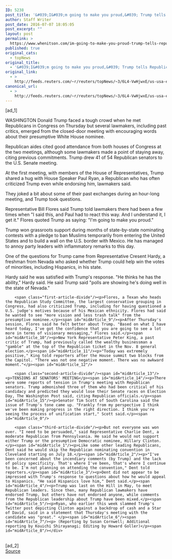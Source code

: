 ```yaml
---
ID: 5238
post_title: '&#039;I&#039;m going to make you proud,&#039; Trump tells Republican lawmakers'
author: Staff Writer
post_date: 2016-07-07 18:05:05
post_excerpt: ""
layout: post
permalink: >
  https://www.whenitson.com/im-going-to-make-you-proud-trump-tells-republican-lawmakers/
published: true
original_cats:
  - topNews
original_title:
  - '&#039;I&#039;m going to make you proud,&#039; Trump tells Republican lawmakers'
original_link:
  - >
    http://feeds.reuters.com/~r/reuters/topNews/~3/6L4-VwHjwxE/us-usa-election-trump-idUSKCN0ZN22C
canonical_url:
  - >
    http://feeds.reuters.com/~r/reuters/topNews/~3/6L4-VwHjwxE/us-usa-election-trump-idUSKCN0ZN22C
---
```

 [ad_1]
<br><div id="articleText">
<span id="midArticle_start"/>

<span id="midArticle_0"/><span class="focusParagraph" readability="6"><p><span class="articleLocation">WASHINGTON</span> Donald Trump faced a tough crowd when he met Republicans in Congress on Thursday but several lawmakers, including past critics, emerged from the closed-door meeting with encouraging words about their presumptive White House nominee.</p></span><span id="midArticle_1"/><p>Republican aides cited good attendance from both houses of Congress at the two meetings, although some lawmakers made a point of staying away, citing previous commitments. Trump drew 41 of 54 Republican senators to the U.S. Senate meeting. </p><span id="midArticle_2"/><p>At the first meeting, with members of the House of Representatives, Trump shared a hug with House Speaker Paul Ryan, a Republican who has often criticized Trump even while endorsing him, lawmakers said.</p><span id="midArticle_3"/><p>They joked a bit about some of their past exchanges during an hour-long meeting, and Trump took questions.</p><span id="midArticle_4"/><p>Representative Bill Flores said Trump told lawmakers there had been a few times when "I said this, and Paul had to react this way. And I understand it, I get it." Flores quoted Trump as saying: "I'm going to make you proud."</p><span id="midArticle_5"/><p>Trump won grassroots support during months of state-by-state nominating contests with a pledge to ban Muslims temporarily from entering the United States and to build a wall on the U.S. border with Mexico. He has managed to annoy party leaders with inflammatory remarks to this day.</p><span id="midArticle_6"/><p>One of the questions for Trump came from Representative Cresent Hardy, a freshman from Nevada who asked whether Trump could help win the votes of minorities, including Hispanics, in his state.</p><span id="midArticle_7"/><p>Hardy said he was satisfied with Trump's response. "He thinks he has the ability," Hardy said. He said Trump said "polls are showing he's doing well in the state of Nevada."</p><span id="midArticle_8"/>
        
        <span class="first-article-divide"/><p>Flores, a Texan who heads the Republican Study Committee, the largest conservative grouping in Congress, had also criticized Trump, including for having questioned a U.S. judge's motives because of his Mexican ethnicity. Flores had said he wanted to see "more vision and less trash talk" from the presumptive nominee.</p><span id="midArticle_9"/><p>After Thursday's session, Flores said he felt better about Trump. "Based on what I have heard today, I've got the confidence that you are going to see a lot more in terms of visionary messaging," Flores said.</p><span id="midArticle_10"/><p>New York Representative Peter King, a past critic of Trump, had previously called the wealthy businessman a "gamble" at the top of the Republican ticket in the Nov. 8 general election.</p><span id="midArticle_11"/><p>"Today was extremely positive," King told reporters after the House summit two blocks from the Capitol. "There was not one negative moment. There was no awkward moment."</p><span id="midArticle_12"/>
        
        <span class="second-article-divide"/><span id="midArticle_13"/><p>TENSIONS AT SENATORS' MEETING</p><span id="midArticle_14"/><p>There were some reports of tension in Trump's meeting with Republican senators. Trump admonished three of them who had been critical of his candidacy and predicted they would lose their Senate races on Election Day, The Washington Post said, citing Republican officials.</p><span id="midArticle_15"/><p>Senator Tim Scott of South Carolina said the issue of Trump's tone came up. "Frankly from my perspective I think we've been making progress in the right direction. I think you're seeing the process of unification start," Scott said.</p><span id="midArticle_0"/>
        
        <span class="third-article-divide"/><p>But not everyone was won over. "I need to be persuaded," said Representative Charlie Dent, a moderate Republican from Pennsylvania. He said he would not support either Trump or the presumptive Democratic nominee, Hillary Clinton.</p><span id="midArticle_1"/><p>Like some other leading Republicans, Dent said he would skip the Republican nominating convention in Cleveland starting on July 18.</p><span id="midArticle_2"/><p>"I've been concerned about the incendiary comments (by Trump) and the lack of policy specificity. That's where I've been, that's where I continue to be. I'm not planning on attending the convention," Dent told reporters.</p><span id="midArticle_3"/><p>Dent did not appear to be impressed with Trump's response to questions about how he would appeal to Hispanics. "He said Hispanics love him," Dent said.</p><span id="midArticle_4"/><p>Trump was last on the Hill in May, to meet Republican leaders. Since then, many Republican lawmakers have endorsed Trump, but others have not endorsed anyone, while comments from the Republican leadership about Trump have been mixed.</p><span id="midArticle_5"/><p>Ryan, who earlier this week slammed Trump's Twitter post depicting Clinton against a backdrop of cash and a Star of David, said in a statement that Thursday's meeting with the candidate was "great." </p><span id="midArticle_6"/><span id="midArticle_7"/><p> (Reporting by Susan Cornwell; Additional reporting by Kouichi Shirayanagi; Editing by Howard Goller)</p><span id="midArticle_8"/></div>
<br>[ad_2]
<br><a href="http://feeds.reuters.com/~r/reuters/topNews/~3/6L4-VwHjwxE/us-usa-election-trump-idUSKCN0ZN22C">Source </a>